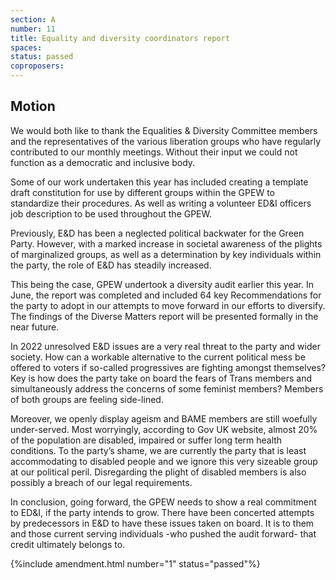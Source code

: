 ```yaml
---
section: A
number: 11
title: Equality and diversity coordinators report
spaces:
status: passed
coproposers:
---
```

## Motion
We would both like to thank the Equalities & Diversity Committee members and the representatives of the various liberation groups who have regularly contributed to our monthly meetings. Without their input we could not function as a democratic and inclusive body.

Some of our work undertaken this year has included creating a template draft constitution for use by different groups within the GPEW to standardize their procedures. As well as writing a volunteer ED&I officers job description to be used throughout the GPEW.

Previously, E&D has been a neglected political backwater for the Green Party. However, with a marked increase in societal awareness of the plights of marginalized groups, as well as a determination by key individuals within the party, the role of E&D has steadily increased.

This being the case, GPEW undertook a diversity audit earlier this year. In June, the report was completed and included 64 key Recommendations for the party to adopt in our attempts to move forward in our efforts to diversify. The findings of the Diverse Matters report will be presented formally in the near future.

In 2022 unresolved E&D issues are a very real threat to the party and wider society. How can a workable alternative to the current political mess be offered to voters if so-called progressives are fighting amongst themselves? Key is how does the party take on board the fears of Trans members and simultaneously address the concerns of some feminist members? Members of both groups are feeling side-lined.

Moreover, we openly display ageism and BAME members are still woefully under-served. Most worryingly, according to Gov UK website, almost 20% of the population are disabled, impaired or suffer long term health conditions. To the party’s shame, we are currently the party that is least accommodating to disabled people and we ignore this very sizeable group at our political peril. Disregarding the plight of disabled members is also possibly a breach of our legal requirements.

In conclusion, going forward, the GPEW needs to show a real commitment to ED&I, if the party intends to grow. There have been concerted attempts by predecessors in E&D to have these issues taken on board. It is to them and those current serving individuals -who pushed the audit forward- that credit ultimately belongs to.

{%include amendment.html number="1" status="passed"%}
